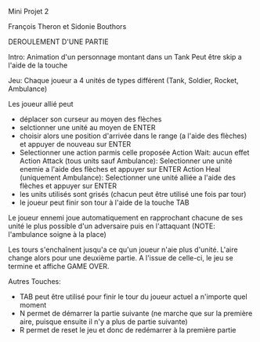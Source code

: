 Mini Projet 2 

François Theron et Sidonie Bouthors

DEROULEMENT D'UNE PARTIE

Intro: 
Animation d'un personnage montant dans un Tank
Peut être skip a l'aide de la touche 

Jeu:
Chaque joueur a 4 unités de types différent (Tank, Soldier, Rocket, Ambulance)

Les joueur allié peut
- déplacer son curseur au moyen des flèches
- selctionner une unité au moyen de ENTER
- choisir alors une position d'arrivée dans le range (a l'aide des flèches) et appuyer de nouveau sur ENTER
- Selectionner une action parmis celle proposée
Action Wait: aucun effet
Action Attack (tous units sauf Ambulance): Selectionner une unité enemie a l'aide des flèches et appuyer sur ENTER
Action Heal (uniquement Ambulance): Selectionner une unité alliée a l'aide des flèches et appuyer sur ENTER
- les units utilisés sont grisés (chacun peut être utilisé une fois par tour)
- le joueur peut finir son tour à l'aide de la touche TAB

Le joueur ennemi joue automatiquement en rapprochant chacune de ses unité le plus possible d'un adversaire puis en l'attaquant (NOTE: l'ambulance soigne à la place)

Les tours s'enchaînent jusqu'a ce qu'un joueur n'aie plus d'unité. L'aire change alors pour une deuxième partie. A l'issue de celle-ci, le jeu se termine et affiche GAME OVER.

Autres Touches:

- TAB peut être utilisé pour finir le tour du joueur actuel a n'importe quel moment
- N permet de démarrer la partie suivante (ne marche que sur la première aire, puisque ensuite il n'y a plus de partie suivante)
- R permet de reset le jeu et donc de redémarrer à la première partie


